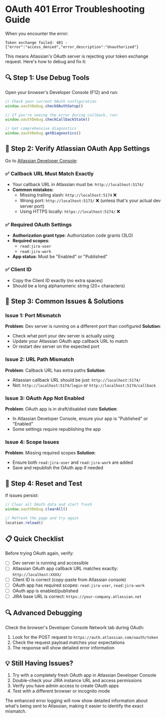 # OAuth 401 Error Troubleshooting Guide

When you encounter the error:
```
Token exchange failed: 401 - {"error":"access_denied","error_description":"Unauthorized"}
```

This means Atlassian's OAuth server is rejecting your token exchange request. Here's how to debug and fix it:

## 🔍 Step 1: Use Debug Tools

Open your browser's Developer Console (F12) and run:

```javascript
// Check your current OAuth configuration
window.oauthDebug.checkOAuthSetup()

// If you're seeing the error during callback, run:
window.oauthDebug.checkCallbackState()

// Get comprehensive diagnostics
window.oauthDebug.getDiagnostics()
```

## 🔧 Step 2: Verify Atlassian OAuth App Settings

Go to [Atlassian Developer Console](https://developer.atlassian.com/console/myapps):

### ✅ Callback URL Must Match Exactly
- Your callback URL in Atlassian must be: `http://localhost:5174/`
- **Common mistakes:**
  - Missing trailing slash: `http://localhost:5174` ❌
  - Wrong port: `http://localhost:5173/` ❌ (unless that's your actual dev server port)
  - Using HTTPS locally: `https://localhost:5174/` ❌

### ✅ Required OAuth Settings
- **Authorization grant type**: Authorization code grants (3LO)
- **Required scopes**: 
  - `read:jira-user`
  - `read:jira-work`
- **App status**: Must be "Enabled" or "Published"

### ✅ Client ID
- Copy the Client ID exactly (no extra spaces)
- Should be a long alphanumeric string (20+ characters)

## 🐛 Step 3: Common Issues & Solutions

### Issue 1: Port Mismatch
**Problem**: Dev server is running on a different port than configured
**Solution**: 
- Check what port your dev server is actually using
- Update your Atlassian OAuth app callback URL to match
- Or restart dev server on the expected port

### Issue 2: URL Path Mismatch
**Problem**: Callback URL has extra paths
**Solution**: 
- Atlassian callback URL should be just: `http://localhost:5174/`
- Not: `http://localhost:5174/login` or `http://localhost:5174/callback`

### Issue 3: OAuth App Not Enabled
**Problem**: OAuth app is in draft/disabled state
**Solution**: 
- In Atlassian Developer Console, ensure your app is "Published" or "Enabled"
- Some settings require republishing the app

### Issue 4: Scope Issues
**Problem**: Missing required scopes
**Solution**: 
- Ensure both `read:jira-user` and `read:jira-work` are added
- Save and republish the OAuth app if needed

## 🔄 Step 4: Reset and Test

If issues persist:

```javascript
// Clear all OAuth data and start fresh
window.oauthDebug.clearAll()

// Refresh the page and try again
location.reload()
```

## 📋 Quick Checklist

Before trying OAuth again, verify:

- [ ] Dev server is running and accessible
- [ ] Atlassian OAuth app callback URL matches exactly: `http://localhost:XXXX/`
- [ ] Client ID is correct (copy-paste from Atlassian console)
- [ ] OAuth app has required scopes: `read:jira-user`, `read:jira-work`
- [ ] OAuth app is enabled/published
- [ ] JIRA base URL is correct: `https://your-company.atlassian.net`

## 🔍 Advanced Debugging

Check the browser's Developer Console Network tab during OAuth:
1. Look for the POST request to `https://auth.atlassian.com/oauth/token`
2. Check the request payload matches your expectations
3. The response will show detailed error information

## 💡 Still Having Issues?

1. Try with a completely fresh OAuth app in Atlassian Developer Console
2. Double-check your JIRA instance URL and access permissions
3. Verify you have admin access to create OAuth apps
4. Test with a different browser or incognito mode

The enhanced error logging will now show detailed information about what's being sent to Atlassian, making it easier to identify the exact mismatch.